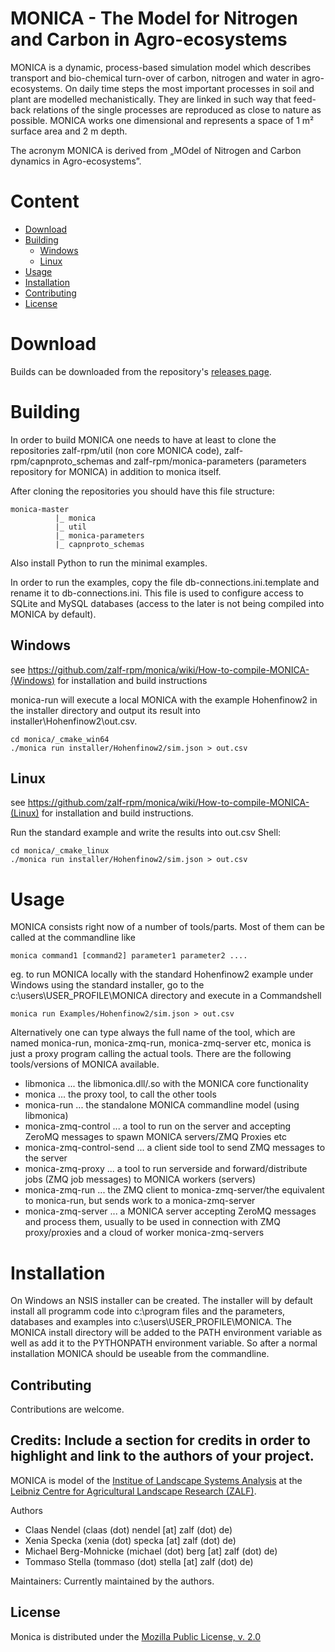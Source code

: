 # MONICA - The Model for Nitrogen and Carbon in Agro-ecosystems

MONICA is a dynamic, process-based simulation model which describes transport and bio-chemical turn-over of carbon, nitrogen and water in agro-ecosystems. On daily time steps the most important processes in soil and plant are modelled mechanistically. They are linked in such way that feed-back relations of the single processes are reproduced as close to nature as possible. MONICA works one dimensional and represents a space of 1 m² surface area and 2 m depth.

The acronym MONICA is derived from „MOdel of Nitrogen and Carbon dynamics in Agro-ecosystems”.

# Content

* [Download](#download)
* [Building](#building)
  * [Windows](#windows)
  * [Linux](#linux)
* [Usage](#usage)
* [Installation](#installation)
* [Contributing](#contributing)
* [License](#license)


# Download

Builds can be downloaded from the repository's [releases page](https://github.com/zalf-rpm/monica/releases).


# Building

In order to build MONICA one needs to have at least to clone the repositories zalf-rpm/util (non core MONICA code), zalf-rpm/capnproto_schemas and 
zalf-rpm/monica-parameters (parameters repository for MONICA) in addition to monica itself.

After cloning the repositories you should have this file structure:

    monica-master
		      |_ monica
		      |_ util
		      |_ monica-parameters
		      |_ capnproto_schemas
   

Also install Python to run the minimal examples. 

In order to run the examples, copy the file db-connections.ini.template and rename it to db-connections.ini. 
This file is used to configure access to SQLite and MySQL databases (access to the later is not being compiled into MONICA by default).

## Windows
 see https://github.com/zalf-rpm/monica/wiki/How-to-compile-MONICA-(Windows) for installation and build instructions

monica-run will execute a local MONICA with the example Hohenfinow2 in the installer directory and output its result into 
installer\Hohenfinow2\out.csv.

    cd monica/_cmake_win64
    ./monica run installer/Hohenfinow2/sim.json > out.csv
    
## Linux

see https://github.com/zalf-rpm/monica/wiki/How-to-compile-MONICA-(Linux) for installation and build instructions.

Run the standard example and write the results into out.csv
Shell:

    cd monica/_cmake_linux
    ./monica run installer/Hohenfinow2/sim.json > out.csv

# Usage

MONICA consists right now of a number of tools/parts. Most of them can be called at the commandline like

    monica command1 [command2] parameter1 parameter2 ....

eg. to run MONICA locally with the standard Hohenfinow2 example under Windows using the standard installer, 
go to the c:\users\USER_PROFILE\MONICA directory and execute in a Commandshell

    monica run Examples/Hohenfinow2/sim.json > out.csv

Alternatively one can type always the full name of the tool, which are named monica-run, monica-zmq-run, monica-zmq-server etc, 
monica is just a proxy program calling the actual tools. There are the following tools/versions of MONICA available.

* libmonica ... the libmonica.dll/.so with the MONICA core functionality
* monica ... the proxy tool, to call the other tools
* monica-run ... the standalone MONICA commandline model (using libmonica)
* monica-zmq-control ... a tool to run on the server and accepting ZeroMQ messages to spawn MONICA servers/ZMQ Proxies etc
* monica-zmq-control-send ... a client side tool to send ZMQ messages to the server 
* monica-zmq-proxy ... a tool to run serverside and forward/distribute jobs (ZMQ job messages) to MONICA workers (servers)
* monica-zmq-run ... the ZMQ client to monica-zmq-server/the equivalent to monica-run, but sends work to a monica-zmq-server
* monica-zmq-server ... a MONICA server accepting ZeroMQ messages and process them, usually to be used in connection with ZMQ proxy/proxies and a cloud of worker monica-zmq-servers


# Installation

On Windows an NSIS installer can be created. The installer will by default install all programm code into c:\program files and
the parameters, databases and examples into c:\users\USER_PROFILE\MONICA. The MONICA install directory will be added to the 
PATH environment variable as well as add it to the PYTHONPATH environment variable. So after a normal installation MONICA should be useable from the commandline.


## Contributing 

Contributions are welcome.

## Credits: Include a section for credits in order to highlight and link to the authors of your project.

MONICA is model of the [Institue of Landscape Systems Analysis](http://www.zalf.de/en/institute_einrichtungen/lsa/Pages/default.aspx) at the [Leibniz Centre for Agricultural Landscape Research (ZALF)](http://www.zalf.de/en).

Authors
* Claas Nendel (claas (dot) nendel [at] zalf (dot) de)
* Xenia Specka (xenia (dot) specka [at] zalf (dot) de)
* Michael Berg-Mohnicke (michael (dot) berg [at] zalf (dot) de)
* Tommaso Stella (tommaso (dot) stella [at] zalf (dot) de)

Maintainers:
Currently maintained by the authors.

## License

Monica is distributed under the [Mozilla Public License, v. 2.0](http://mozilla.org/MPL/2.0/)

